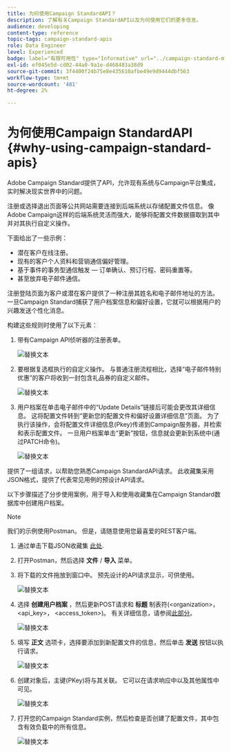 ```yaml
---
title: 为何使用Campaign StandardAPI？
description: 了解有关Campaign StandardAPI以及为何使用它们的更多信息。
audience: developing
content-type: reference
topic-tags: campaign-standard-apis
role: Data Engineer
level: Experienced
badge: label="有限可用性" type="Informative" url="../campaign-standard-migration-home.md" tooltip="仅限于Campaign Standard已迁移的用户"
exl-id: ef045e5d-cd02-44a0-9a1e-d468483a38d9
source-git-commit: 3f4400f24b75e8e435610afbe49e9d9444dbf563
workflow-type: tm+mt
source-wordcount: '481'
ht-degree: 2%

---
```


# 为何使用Campaign StandardAPI {#why-using-campaign-standard-apis}

Adobe Campaign Standard提供了API，允许现有系统与Campaign平台集成，实时解决现实世界中的问题。

注册或选择退出页面等公共网站需要连接到后端系统以存储配置文件信息。 像Adobe Campaign这样的后端系统灵活而强大，能够将配置文件数据摄取到其中并对其执行自定义操作。

下面给出了一些示例：

* 潜在客户在线注册。
* 现有的客户个人资料和营销通信偏好管理。
* 基于事件的事务型通信触发 — 订单确认、预订行程、密码重置等。
* 甚至放弃电子邮件通信。

注册登陆页面为客户或潜在客户提供了一种注册其姓名和电子邮件地址的方法。 一旦Campaign Standard捕获了用户档案信息和偏好设置，它就可以根据用户的兴趣发送个性化消息。

构建这些规则时使用了以下元素：

1. 带有Campaign API侦听器的注册表单。

   ![替换文本](assets/apis_uc1.png)

1. 要根据复选框执行的自定义操作。 与普通注册流程相比，选择“电子邮件特别优惠”的客户将收到一封包含礼品券的自定义邮件。

   ![替换文本](assets/apis_uc2.png)

1. 用户档案在单击电子邮件中的“Update Details”链接后可能会更改其详细信息。 这将配置文件转到“更新您的配置文件和偏好设置详细信息”页面。 为了执行该操作，会将配置文件详细信息(Pkey)传递到Campaign服务器，并检索和表示配置文件。 一旦用户档案单击“更新”按钮，信息就会更新到系统中(通过PATCH命令)。

   ![替换文本](assets/apis_uc3.png)

提供了一组请求，以帮助您熟悉Campaign StandardAPI请求。 此收藏集采用JSON格式，提供了代表常见用例的预设计API请求。

以下步骤描述了分步使用案例，用于导入和使用收藏集在Campaign Standard数据库中创建用户档案。

>[!NOTE]
>
>我们的示例使用Postman。 但是，请随意使用您最喜爱的REST客户端。

1. 通过单击下载JSON收藏集 [此处](https://helpx.adobe.com/content/dam/help/en/campaign/kb/working-with-acs-api/_jcr_content/main-pars/download_section/download-1/KB_postman_collection.json.zip).

1. 打开Postman，然后选择 **文件** / **导入** 菜单。

1. 将下载的文件拖放到窗口中。 预先设计的API请求显示，可供使用。

   ![替换文本](assets/postman_collection.png)

1. 选择 **创建用户档案** ，然后更新POST请求和 **标题** 制表符(&lt;organization>， &lt;api_key>， &lt;access_token>)。 有关详细信息，请参阅[此部分](setting-up-api-access.md)。

   ![替换文本](assets/postman_uc1.png)

1. 填写 **正文** 选项卡，选择要添加到新配置文件的信息，然后单击 **发送** 按钮以执行请求。

   ![替换文本](assets/postman_uc2.png)

1. 创建对象后，主键(PKey)将与其关联。 它可以在请求响应中以及其他属性中可见。

   ![替换文本](assets/postman_uc3.png)

1. 打开您的Campaign Standard实例，然后检查是否创建了配置文件，其中包含有效负载中的所有信息。

   ![替换文本](assets/postman_uc4.png)
